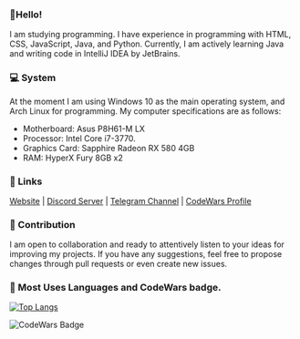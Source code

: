 ### 👋Hello!

I am studying programming. I have experience in programming with HTML, CSS, JavaScript, Java, and Python. 
Currently, I am actively learning Java and writing code in IntelliJ IDEA by JetBrains.

### 💻 System

At the moment I am using Windows 10 as the main operating system, and Arch Linux for programming.
My computer specifications are as follows:

- Motherboard: Asus P8H61-M LX
- Processor: Intel Core i7-3770.
- Graphics Card: Sapphire Radeon RX 580 4GB
- RAM: HyperX Fury 8GB x2

### 📖 Links

[Website](https://drayff.me/) | [Discord Server](https://discord.gg/J2xd86TVEe/) | [Telegram Channel](https://t.me/drayffcode/) | [CodeWars Profile](https://www.codewars.com/users/Drayff)

### 📖 Contribution

I am open to collaboration and ready to attentively listen to your ideas for improving my projects. If you have any suggestions, feel free to propose changes through pull requests or even create new issues.

### 🦾 Most Uses Languages and CodeWars badge.
[![Top Langs](https://github-readme-stats.vercel.app/api/top-langs/?username=Drayff)](https://github.com/anuraghazra/github-readme-stats)

![CodeWars Badge](https://www.codewars.com/users/Drayff/badges/small)
